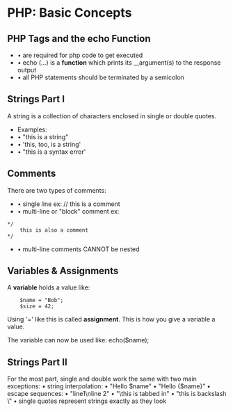 # PHP: Basic Concepts

## PHP Tags and the echo Function

<?php echo ("hello php!"); ?>
- &bull; <?php ... ?> are required for php code to get executed
- &bull; echo (...) is a __function__ which prints its __argument(s) to the response output
- &bull; all PHP statements should be terminated by a semicolon

## Strings Part I

A string is a collection of characters enclosed in single or double quotes.
- Examples:
- &bull; "this is a string"
- &bull; 'this, too, is a string'
- &bull; "this is a syntax error'

## Comments

There are two types of comments:
- &bull; single line ex: // this is a comment
- &bull; multi-line or "block" comment ex: 
```
*/ 
	this is also a comment
*/
```
- &bull; multi-line comments CANNOT be nested

## Variables & Assignments

A __variable__ holds a value like:
```
	$name = "Bob";
	$size = 42;
```

Using '=' like this is called __assignment__. This is how you give a variable a value. 

The variable can now be used like: 
echo($name);

## Strings Part II

For the most part, single and double work the same with two main exceptions:
&bull; string interpolation:
	&bull; "Hello $name"
	&bull; "Hello {$name}"
&bull; escape sequences:
	&bull; "line1\nline 2"
	&bull; "\this is tabbed in"
	&bull; "this is backslash \\"
	&bull; single quotes represent strings exactly as they look